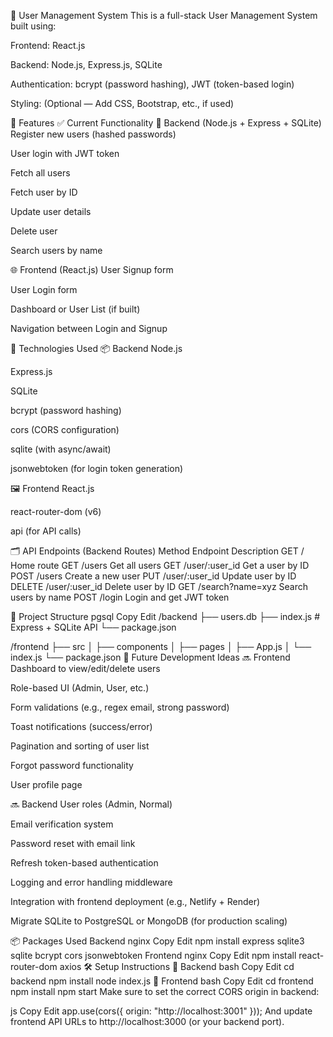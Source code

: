 

📘 User Management System
This is a full-stack User Management System built using:

Frontend: React.js

Backend: Node.js, Express.js, SQLite

Authentication: bcrypt (password hashing), JWT (token-based login)

Styling: (Optional — Add CSS, Bootstrap, etc., if used)

🚀 Features
✅ Current Functionality
🧑 Backend (Node.js + Express + SQLite)
Register new users (hashed passwords)

User login with JWT token

Fetch all users

Fetch user by ID

Update user details

Delete user

Search users by name

🌐 Frontend (React.js)
User Signup form

User Login form

Dashboard or User List (if built)

Navigation between Login and Signup

🔧 Technologies Used
📦 Backend
Node.js

Express.js

SQLite

bcrypt (password hashing)

cors (CORS configuration)

sqlite (with async/await)

jsonwebtoken (for login token generation)

🖼️ Frontend
React.js

react-router-dom (v6)

api (for API calls)

🗂️ API Endpoints (Backend Routes)
Method	Endpoint	Description
GET	/	Home route
GET	/users	Get all users
GET	/user/:user_id	Get a user by ID
POST	/users	Create a new user
PUT	/user/:user_id	Update user by ID
DELETE	/user/:user_id	Delete user by ID
GET	/search?name=xyz	Search users by name
POST	/login	Login and get JWT token

📁 Project Structure
pgsql
Copy
Edit
/backend
  ├── users.db
  ├── index.js       # Express + SQLite API
  └── package.json

/frontend
  ├── src
  │   ├── components
  │   ├── pages
  │   ├── App.js
  │   └── index.js
  └── package.json
🚧 Future Development Ideas
🔜 Frontend
Dashboard to view/edit/delete users

Role-based UI (Admin, User, etc.)

Form validations (e.g., regex email, strong password)

Toast notifications (success/error)

Pagination and sorting of user list

Forgot password functionality

User profile page

🔜 Backend
User roles (Admin, Normal)

Email verification system

Password reset with email link

Refresh token-based authentication

Logging and error handling middleware

Integration with frontend deployment (e.g., Netlify + Render)

Migrate SQLite to PostgreSQL or MongoDB (for production scaling)

📦 Packages Used
Backend
nginx
Copy
Edit
npm install express sqlite3 sqlite bcrypt cors jsonwebtoken
Frontend
nginx
Copy
Edit
npm install react-router-dom axios
🛠️ Setup Instructions
📍 Backend
bash
Copy
Edit
cd backend
npm install
node index.js
📍 Frontend
bash
Copy
Edit
cd frontend
npm install
npm start
Make sure to set the correct CORS origin in backend:

js
Copy
Edit
app.use(cors({ origin: "http://localhost:3001" }));
And update frontend API URLs to http://localhost:3000 (or your backend port).
